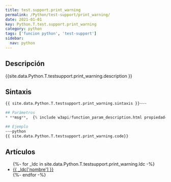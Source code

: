 ```yaml
---
title: test.support.print_warning
permalink: /Python/test-support/print_warning/
date: 2021-01-01
key: Python.T.test.support.print_warning
category: python
tags: ['funcion python', 'test-support']
sidebar: 
  nav: python
---
```


## Descripción
{{site.data.Python.T.testsupport.print_warning.description }}

## Sintaxis
~~~python
{{ site.data.Python.T.testsupport.print_warning.sintaxis }}~~~

## Parámetros
* **msg**,  {% include w3api/function_param_description.html propiedad=site.data.Python.T.test.support.print_warning valor="msg" %}

## Ejemplo
~~~python
{{ site.data.Python.T.testsupport.print_warning.code}}
~~~

## Artículos
<ul>
{%- for _ldc in site.data.Python.T.testsupport.print_warning.ldc -%}
   <li>
       <a href="{{_ldc['url'] }}">{{ _ldc['nombre'] }}</a>
   </li>
{%- endfor -%}
</ul>
